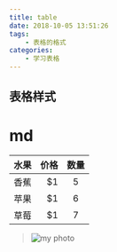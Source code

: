 ```yaml
---
title: table
date: 2018-10-05 13:51:26
tags: 
	- 表格的格式
categories: 
	- 学习表格 
---
```

## 表格样式
# md

| 水果        | 价格    |  数量  |
| --------   | -----:  | :----: |
| 香蕉        | $1      |   5    |
| 苹果        | $1      |   6    |
| 草莓        | $1      |   7    |
> ![my photo](https://i.imgur.com/8paVuUa.jpg)



